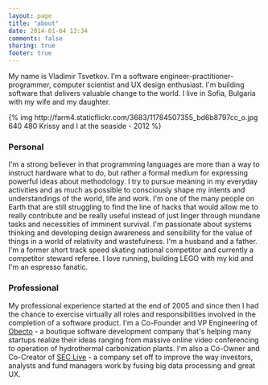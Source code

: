 ```yaml
---
layout: page
title: "about"
date: 2014-01-04 13:34
comments: false
sharing: true
footer: true
---
```


My name is Vladimir Tsvetkov. I'm a software engineer-practitioner-programmer, computer scientist and UX design enthusiast. I'm building software that delivers valuable change to the world. I live in Sofia, Bulgaria with my wife and my daughter. 

<div class="screenshot">
{% img http://farm4.staticflickr.com/3683/11784507355_bd6b8797cc_o.jpg 640 480 Krissy and I at the seaside - 2012 %}
</div>

<div class="share-icons">
<a class="icon-large icon-twitter-sign" title="Follow me on Twitter" href="http://twitter.com/npacemo"></a>
<a class="icon-large icon-facebook-sign" title="Friend me on Facebook" href="https://www.facebook.com/npacemo"></a>
<a class="icon-large icon-linkedin-sign" title="LinkedIn profile" href="http://www.linkedin.com/in/vtsvetkov"></a>
<a class="icon-large icon-envelope" title="Email me (vtsvetkov at obecto.com)" href="#"></a>
</div>

### Personal

I'm a strong believer in that programming languages are more than a way to instruct hardware what to do, but rather a formal medium for expressing powerful ideas about methodology. I try to pursue meaning in my everyday activities and as much as possible to consciously shape my intents and understandings of the world, life and work. I'm one of the many people on Earth that are still struggling to find the line of hacks that would allow me to really contribute and be really useful instead of just linger through mundane tasks and necessities of imminent survival. I'm passionate about systems thinking and developing design awareness and sensibility for the value of things in a world of relativity and wastefulness. I'm a husband and a father. I'm a former short track speed skating national competitor and currently a competitor steward referee. I love running, building LEGO with my kid and I'm an espresso fanatic.

### Professional

My professional experience started at the end of 2005 and since then I had the chance to exercise virtually all roles and responsibilities involved in the completion of a software product. I'm a Co-Founder and VP Engineering of [Obecto][obecto] - a boutique software development company that's helping many startups realize their ideas ranging from massive online video conferencing to operation of hydrothermal carbonization plants. I'm also a Co-Owner and Co-Creator of [SEC Live][seclive] - a company set off to improve the way investors, analysts and fund managers work by fusing big data processing and great UX.

[obecto]: http://www.obecto.com/ "Obecto - Boutique Software Development Company"
[seclive]: http://www.seclive.com/ "SEC Live | Your ultimate tool for reading SEC filings" 
